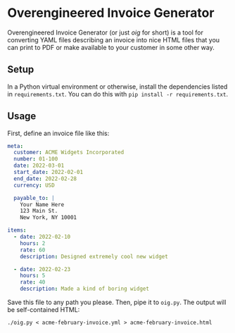 # Overengineered Invoice Generator

Overengineered Invoice Generator (or just _oig_ for short) is a tool for
converting YAML files describing an invoice into nice HTML files that you can
print to PDF or make available to your customer in some other way.

## Setup

In a Python virtual environment or otherwise, install the dependencies listed in
`requirements.txt`. You can do this with `pip install -r requirements.txt`.

## Usage

First, define an invoice file like this:

```yaml
meta:
  customer: ACME Widgets Incorporated
  number: 01-100
  date: 2022-03-01
  start_date: 2022-02-01
  end_date: 2022-02-28
  currency: USD

  payable_to: |
    Your Name Here
    123 Main St.
    New York, NY 10001

items:
  - date: 2022-02-10
    hours: 2
    rate: 60
    description: Designed extremely cool new widget

  - date: 2022-02-23
    hours: 5
    rate: 40
    description: Made a kind of boring widget
```

Save this file to any path you please. Then, pipe it to `oig.py`. The output
will be self-contained HTML:

`./oig.py < acme-february-invoice.yml > acme-february-invoice.html`
